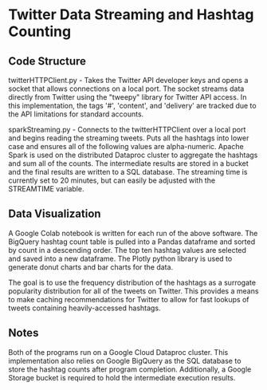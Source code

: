 # Twitter Data Streaming and Hashtag Counting

## Code Structure

twitterHTTPClient.py - Takes the Twitter API developer keys and opens a socket
that allows connections on a local port. The socket streams data directly from
Twitter using the "tweepy" library for Twitter API access. In this implementation,
the tags '#', 'content', and 'delivery' are tracked due to the API limitations
for standard accounts.

sparkStreaming.py - Connects to the twitterHTTPClient over a local port and begins
reading the streaming tweets. Puts all the hashtags into lower case and ensures
all of the following values are alpha-numeric. Apache Spark is used on the distributed
Dataproc cluster to aggregate the hashtags and sum all of the counts. The intermediate
results are stored in a bucket and the final results are written to a SQL database.
The streaming time is currently set to 20 minutes, but can easily be adjusted with the
STREAMTIME variable.

## Data Visualization

A Google Colab notebook is written for each run of the above software. The BigQuery
hashtag count table is pulled into a Pandas dataframe and sorted by count in a
descending order. The top ten hashtag values are selected and saved into a new
dataframe. The Plotly python library is used to generate donut charts and bar charts
for the data.

The goal is to use the frequency distribution of the hashtags as a surrogate popularity
distribution for all of the tweets on Twitter. This provides a means to make caching
recommendations for Twitter to allow for fast lookups of tweets containing heavily-accessed 
hashtags.

## Notes

Both of the programs run on a Google Cloud Dataproc cluster. This implementation
also relies on Google BigQuery as the SQL database to store the hashtag counts
after program completion. Additionally, a Google Storage bucket is required to
hold the intermediate execution results.